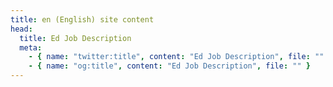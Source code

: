 ```yaml
---
title: en (English) site content
head:
  title: Ed Job Description
  meta:
    - { name: "twitter:title", content: "Ed Job Description", file: "" }
    - { name: "og:title", content: "Ed Job Description", file: "" }
---
```


